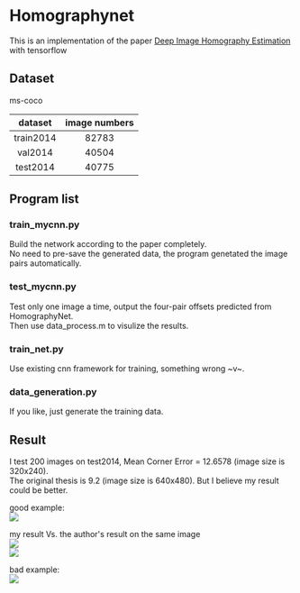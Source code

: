 # Homographynet
This is an implementation of the paper [Deep Image Homography Estimation](https://arxiv.org/pdf/1606.03798.pdf) with tensorflow

## Dataset
ms-coco 

| dataset | image numbers |
|:---:|:---:|
|train2014|82783|
|val2014|40504|
|test2014|40775|

## Program list
### train_mycnn.py
Build the network according to the paper completely.  
No need to pre-save the generated data, the program genetated the image pairs automatically.
### test_mycnn.py
Test only one image a time, output the four-pair offsets predicted from HomographyNet.  
Then use data_process.m to visulize the results.
### train_net.py
Use existing cnn framework for training, something wrong ~v~.
### data_generation.py
If you like, just generate the training data.
## Result
I test 200 images on test2014, Mean Corner Error = 12.6578 (image size is 320x240).  
The original thesis is 9.2 (image size is 640x480). But I believe my result could be better.  

good example:  
![](http://ogmp8tdqb.bkt.clouddn.com//18-1-8/30625113.jpg?imageView2/2/h/200/interlace/0/q/100)  

my result Vs. the author's result on the same image  
![](http://ogmp8tdqb.bkt.clouddn.com//18-1-8/40994198.jpg?imageView2/2/h/200/interlace/0/q/100)  
![](http://ogmp8tdqb.bkt.clouddn.com//18-1-8/43294698.jpg?imageView2/2/h/200/interlace/0/q/100)  

bad example:  
![](http://ogmp8tdqb.bkt.clouddn.com//18-1-8/91429979.jpg?imageView2/2/h/200/interlace/0/q/100)  
